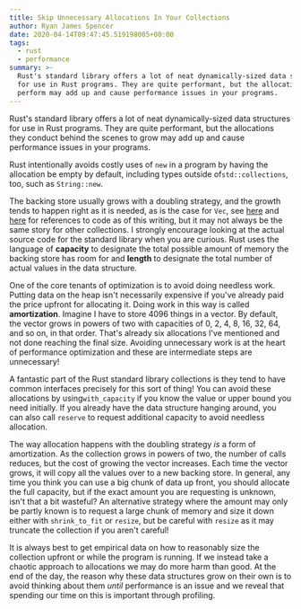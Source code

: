 ```yaml
---
title: Skip Unnecessary Allocations In Your Collections
author: Ryan James Spencer
date: 2020-04-14T09:47:45.519198005+00:00
tags:
  - rust
  - performance
summary: >-
  Rust's standard library offers a lot of neat dynamically-sized data structures
  for use in Rust programs. They are quite performant, but the allocations they
  perform may add up and cause performance issues in your programs.
---
```


Rust's standard library offers a lot of neat dynamically-sized data structures
for use in Rust programs. They are quite performant, but the allocations they
conduct behind the scenes to grow may add up and cause performance issues in
your programs.

Rust intentionally avoids costly uses of `new` in a program by having the
allocation be empty by default, including types outside of`std::collections`,
too, such as `String::new`.

The backing store usually grows with a doubling strategy, and the growth tends
to happen right as it is needed, as is the case for `Vec`, see
[here](https://github.com/rust-lang/rust/blob/42abbd8878d3b67238f3611b0587c704ba94f39c/src/liballoc/raw_vec.rs#L462-L464)
and
[here](https://github.com/rust-lang/rust/blob/42abbd8878d3b67238f3611b0587c704ba94f39c/src/liballoc/raw_vec.rs#L476-L540)
for references to code as of this writing, but it may not always be the same
story for other collections. I strongly encourage looking at the actual source
code for the standard library when you are curious. Rust uses the language of
**capacity** to designate the total possible amount of memory the backing store
has room for and **length** to designate the total number of actual values in
the data structure.

One of the core tenants of optimization is to avoid doing needless work. Putting
data on the heap isn't necessarily expensive if you've already paid the price
upfront for allocating it. Doing work in this way is called **amortization**.
Imagine I have to store 4096 things in a vector. By default, the vector grows in
powers of two with capacities of 0, 2, 4, 8, 16, 32, 64, and so on, in that
order. That's already six allocations I've mentioned and not done reaching the
final size. Avoiding unnecessary work is at the heart of performance
optimization and these are intermediate steps are unnecessary!

A fantastic part of the Rust standard library collections is they tend to have
common interfaces precisely for this sort of thing! You can avoid these
allocations by using`with_capacity` if you know the value or upper bound you
need initially. If you already have the data structure hanging around, you can
also call `reserve` to request additional capacity to avoid needless allocation.

The way allocation happens with the doubling strategy _is_ a form of
amortization. As the collection grows in powers of two, the number of calls
reduces, but the cost of growing the vector increases. Each time the vector
grows, it will copy all the values over to a new backing store. In general, any
time you think you can use a big chunk of data up front, you should allocate the
full capacity, but if the exact amount you are requesting is unknown, isn't that
a bit wasteful? An alternative strategy where the amount may only be partly
known is to request a large chunk of memory and size it down either with
`shrink_to_fit` or `resize`, but be careful with `resize` as it may truncate the
collection if you aren't careful!

It is always best to get empirical data on how to reasonably size the collection
upfront or while the program is running. If we instead take a chaotic approach
to allocations we may do more harm than good. At the end of the day, the reason
why these data structures grow on their own is to avoid thinking about them
_until_ performance is an issue and we reveal that spending our time on this is
important through profiling.
